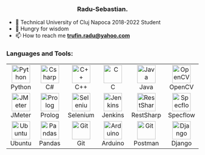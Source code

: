 <h3 align="center">Radu-Sebastian. </h3>

- 🔭 Technical University of Cluj Napoca 2018-2022 Student
- 🌱 Hungry for wisdom
- 📫 How to reach me **trufin.radu@yahoo.com**

<h3 align="left">Languages and Tools:</h3>

<table align="center">
  <tr>
      <td align="center" width="96">
      <a href="#python">
        <img src="https://upload.wikimedia.org/wikipedia/commons/thumb/c/c3/Python-logo-notext.svg/2048px-Python-logo-notext.svg.png" width="48" height="48" alt="Python" />
      </a>
      <br>Python
    </td>
    <td align="center" width="96">
      <a href="#csharp">
        <img src="https://static.cdnlogo.com/logos/c/27/c.svg" width="48" height="48" alt="Csharp" />
      </a>
      <br>C#
    </td>
     <td align="center" width="96">
      <a href="#cplusplus">
        <img src="https://upload.wikimedia.org/wikipedia/commons/thumb/1/18/ISO_C%2B%2B_Logo.svg/1200px-ISO_C%2B%2B_Logo.svg.png" width="48" height="48" alt="C++" />
      </a>
      <br>C++
    </td>
     <td align="center" width="96">
      <a href="#c">
       <img src="https://upload.wikimedia.org/wikipedia/commons/thumb/1/18/C_Programming_Language.svg/1200px-C_Programming_Language.svg.png" width="48" height="48" alt="C" />
      </a>
      <br>C
    </td>
     <td align="center" width="96">
      <a href="#java">
         <img src="https://www.blockachain.gr/wp-content/uploads/2018/03/java-coffee-cup-logo.png" width="48" height="48" alt="Java" />
      </a>
      <br>Java
    </td>
     <td align="center" width="96">
      <a href="#suhailkakar-tech">
        <img src="https://opencv.org/wp-content/uploads/2020/07/OpenCV_logo_no_text_.png" width="48" height="48" alt="OpenCV" />
      </a>
      <br>OpenCV
    </td>
  </tr>

  <tr>
     <td align="center" width="96">
      <a href="jmeter" >
        <img src="https://seeklogo.com/images/A/apache-logo-89257496F9-seeklogo.com.png" width="48" height="48" alt="JMeter" />
      </a>
      <br>JMeter
    </td>
      <td align="center" width="96">
      <a href="prolog">
        <img src="https://dashboard.snapcraft.io/site_media/appmedia/2020/04/Prolog-logo-512.png" width="48" height="48" alt="Prolog" />
      </a>
      <br>Prolog
    </td>
      <td align="center" width="96">
      <a href="#selenium">
        <img src="https://static-00.iconduck.com/assets.00/selenium-icon-512x496-obrnvg2v.png" width="48" height="48" alt="Selenium" />
      </a>
      <br>Selenium
    </td>
     <td align="center" width="96">
      <a href="jenkins">
        <img src="https://upload.wikimedia.org/wikipedia/commons/thumb/e/e9/Jenkins_logo.svg/742px-Jenkins_logo.svg.png" width="48" height="48" alt="Jenkins" />
      </a>
      <br>Jenkins
    </td>
     <td align="center" width="96">
        <a href="#restsharp">
            <img src="https://restsharp.dev/restsharp.png" width="48" height="48"
                alt="RestSharp" />
        </a>
        <br>RestSharp
    </td>
    <td align="center" width="96">
        <a href="#specflow">
            <img src="https://specflow.org/wp-content/uploads/2021/05/SpecFlow-Icon.png" width="48"
                height="48" alt="Specflow" />
        </a>
        <br>Specflow
    </td>
  </tr>
   <tr>
      <td align="center" width="96">
      <a href="#ubuntu" >
        <img src="https://seeklogo.com/images/U/ubuntu-logo-8FDEC6A07B-seeklogo.com.png" width="48" height="48" alt="Ubuntu" />
      </a>
      <br>Ubuntu
    </td>
     <td align="center" width="96">
      <a href="#pandas">
        <img src="https://upload.wikimedia.org/wikipedia/commons/thumb/2/22/Pandas_mark.svg/1200px-Pandas_mark.svg.png" width="48" height="48" alt="Pandas" />
      </a>
      <br>Pandas
    </td>
      <td align="center" width="96">
      <a href="#git" >
        <img src="https://upload.wikimedia.org/wikipedia/commons/thumb/3/3f/Git_icon.svg/1200px-Git_icon.svg.png" width="48" height="48" alt="Git" />
      </a>
      <br>Git
    </td>
      <td align="center"  width="96">
      <a href="#arduino">
        <img src="https://brandslogos.com/wp-content/uploads/images/large/arduino-logo-1.png" width="48" height="48" alt="Arduino" />
      </a>
      <br>Arduino
    </td>
      <td align="center" width="96">
      <a href="#postman" >
        <img src="https://www.vectorlogo.zone/logos/getpostman/getpostman-icon.svg" width="48" height="48" alt="Git" />
      </a>
      <br>Postman
    </td>
      <td align="center" width="96">
      <a href="#django" >
        <img src="https://brandslogos.com/wp-content/uploads/images/large/django-logo.png" width="48" height="48" alt="Django" />
      </a>
      <br>Django
    </td>
  </tr>
</table>
